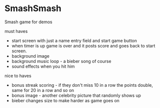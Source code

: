 # SmashSmash
Smash game for demos

must haves
- start screen with just a name entry field and start game button
- when timer is up game is over and it posts score and goes back to start screen.
- background image
- background music loop - a bieber song of course
- sound effects when you hit him

nice to haves
- bonus streak scoring - if they don't miss 10 in a row the points double, same for 20 in a row and so on
- bonus image - another celebrity picture that randomly shows up
- bieber changes size to make harder as game goes on

